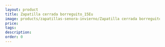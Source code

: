 ```yaml
---
layout: product
title: Zapatilla cerrada borreguito_15Eu
image: products/zapatillas-senora-invierno/Zapatilla cerrada borreguito_15Eu.jpeg
price: 
tags: 
description: 
order: 0
---
```

